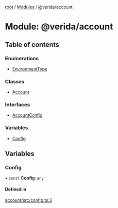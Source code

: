 [root](../README.md) / [Modules](../modules.md) / @verida/account

# Module: @verida/account

## Table of contents

### Enumerations

- [EnvironmentType](../enums/verida_account.EnvironmentType.md)

### Classes

- [Account](../classes/verida_account.Account.md)

### Interfaces

- [AccountConfig](../interfaces/verida_account.AccountConfig.md)

### Variables

- [Config](verida_account.md#config)

## Variables

### Config

• `Const` **Config**: `any`

#### Defined in

[account/src/config.ts:3](https://github.com/verida/verida-js/blob/7bffc4e/packages/account/src/config.ts#L3)
